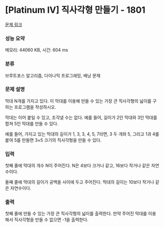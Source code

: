# [Platinum IV] 직사각형 만들기 - 1801 

[문제 링크](https://www.acmicpc.net/problem/1801) 

### 성능 요약

메모리: 44060 KB, 시간: 604 ms

### 분류

브루트포스 알고리즘, 다이나믹 프로그래밍, 배낭 문제

### 문제 설명

<p>막대 N개를 가지고 있다. 이 막대를 이용해 만들 수 있는 가장 큰 직사각형의 넓이를 구하는 프로그램을 작성하시오.</p>

<p>막대는 이어 붙일 수 있고, 조각낼 수는 없다. 예를 들어, 길이가 2인 막대와 3인 막대를 합쳐 5인 막대를 만들 수 있다.</p>

<p>예를 들어, 가지고 있는 막대의 길이가 1, 3, 3, 4, 5, 7라면, 3 두 개와 5, 그리고 1과 4를 붙여 5를 만들면 3×5 크기의 직사각형을 만들 수 있다.</p>

### 입력 

 <p>첫째 줄에 막대의 개수 N이 주어진다. N은 4보다 크거나 같고, 16보다 작거나 같은 자연수이다.</p>

<p>둘째 줄에 막대의 길이가 공백을 사이에 두고 주어진다. 막대의 길이는 10보다 작거나 같은 자연수이다.</p>

### 출력 

 <p>첫째 줄에 만들 수 있는 가장 큰 직사각형의 넓이를 출력한다. 만약 주어진 막대를 이용해서 직사각형을 만들 수 없으면 -1을 출력한다.</p>

